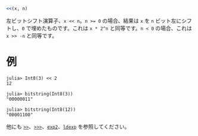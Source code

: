 ```julia
<<(x, n)
```

左ビットシフト演算子、`x << n`。`n >= 0` の場合、結果は `x` を `n` ビット左にシフトし、`0` で埋めたものです。これは `x * 2^n` と同等です。`n < 0` の場合、これは `x >> -n` と同等です。

# 例

```jldoctest
julia> Int8(3) << 2
12

julia> bitstring(Int8(3))
"00000011"

julia> bitstring(Int8(12))
"00001100"
```

他にも [`>>`](@ref)、[`>>>`](@ref)、[`exp2`](@ref)、[`ldexp`](@ref) を参照してください。
